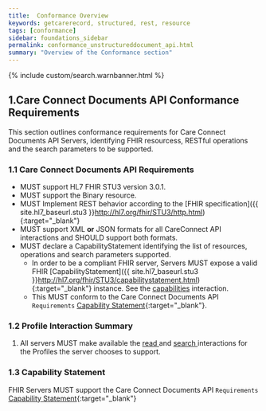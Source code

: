 ```yaml
---
title:  Conformance Overview
keywords: getcarerecord, structured, rest, resource
tags: [conformance]
sidebar: foundations_sidebar
permalink: conformance_unstructureddocument_api.html
summary: "Overview of the Conformance section"
---
```


{% include custom/search.warnbanner.html %}

<!-- include custom/api_overview.svg -->

<!--## 1. Pre-Requisites for FHIR Servers ##-->

## 1.Care Connect Documents API Conformance Requirements ##

This section outlines conformance requirements for Care Connect Documents API Servers<!--and Client applications-->, identifying FHIR resourcess, RESTful operations and the search parameters to be supported. 

<!--
Note: The individual Care Connect Core profiles identify the structural constraints, terminology bindings and invariants, however, implementers must refer to the conformance requirements for details on the RESTful operations, specific profiles and the search parameters applicable to each of the US Core actors.
-->

### 1.1 Care Connect Documents API Requirements ###

- MUST support HL7 FHIR STU3 version 3.0.1.
- MUST support the Binary resource.
- MUST Implement REST behavior according to the [FHIR specification]({{ site.hl7_baseurl.stu3 }}http://hl7.org/fhir/STU3/http.html){:target="_blank"}
- MUST support XML **or** JSON formats for all CareConnect API interactions and SHOULD support both formats.
- MUST declare a CapabilityStatement identifying the list of resources, operations and search parameters supported.
  - In order to be a compliant FHIR server, Servers <!--client systems--> MUST expose a valid FHIR [CapabilityStatement]({{ site.hl7_baseurl.stu3 }}http://hl7.org/fhir/STU3/capabilitystatement.html){:target="_blank"} instance. See the [capabilities](api_foundation_capability.html) interaction.
  - This MUST conform to the Care Connect Documents API `Requirements` [Capability Statement](examples/CareConnect-Documents-ServerRequirements-CapabilityStatement-1v0.1.xml){:target="_blank"}.

<!--  with the See also the Care Connect [Core API CapabilityStatement Requirements](api_foundation_capability.html) profile. -->


<!-- MUST Implement REST behavior according to the [FHIR specification]({{ site.hl7_baseurl.stu3 }}http.html){:target="_blank"} -->
<!-- MUST support at least one additional resource profile from the list of CareConnect Profiles -->
<!-- Resources MUST identify the CareConnect profile supported as part of the [FHIR Base Resource](https://hl7.org/fhir/STU3/resource-definitions.html#Resource.meta){:target="_blank"}-->
<!--
### 1.2 FHIR Conformance ###

SHALL declare a Conformance identifying the list of profiles, operations, search parameter supported.

In order to be a compliant FHIR server, client systems need to expose a valid FHIR [Capability]({{ site.hl7_baseurl.stu3 }}capabilitystatement.html){:target="_blank"} profile. See also [Care Connect API FHIR Capability profile](api_foundation_capability.html).
-->


### 1.2 Profile Interaction Summary ###

1. All servers MUST make available the <a href="http://hl7.org/fhir/STU3/http.html#read">read </a> and <a href="http://hl7.org/fhir/STU3/http.html#search">search </a> interactions for the Profiles the server chooses to support.

<!-- 2. All servers SHOULD make available the <a href="http://hl7.org/fhir/STU3/http.html#vread">vread </a> and <a href="http://hl7.org/fhir/STU3/http.html#history-instance">history-instance </a> interactions for the Profiles the server chooses to support.-->

<!--
Summary of the Care Connect Core API search criteria

Specific server search capabilities are described in detail in each of the resource sections.




<table style="min-width:100%;width:100%">
<tr id="clinical">
	<th style="width:10%;">Resource Profile</th>
    <th style="width:55%;">Supported Searches</th>
    <th style="width:20%;">Supported Includes</th>
    <th style="width:15%;">Supported Modifiers</th>
</tr>
<tr>
    <td><code class="highlighter-rouge"><a href="api_clinical_allergyintolerance.html">AllergyIntolerance </a></code></td>
    <td>patient, patient + code, patient + clinical-status, patient + verification-status</td>
    <td></td>
    <td></td>
</tr>
<tr>
    <td><code class="highlighter-rouge"><a href="api_clinical_condition.html">Condition </a></code></td>
    <td>patient, patient + clinical-status, patient + category</td>
    <td></td>
    <td></td>
</tr>
<tr>
  <td><code class="highlighter-rouge"><a href="api_management_encounter.html">Encounter</a></code></td>
    <td>patient, patient + date, patient + type, patient + type + date</td>
    <td></td>
    <td></td>
</tr>
<tr>
	<td><code class="highlighter-rouge"><a href="api_medication_immunization.html">Immunization</a></code></td>
    <td>patient, patient + vaccination-procedure-code, patient + notgiven, patient + status</td>
    <td></td>
    <td></td>
</tr>
<tr>
    <td><code class="highlighter-rouge"><a href="api_entity_location.html">Location</a></code></td>
    <td>identifier, name, address</td>
    <td></td>
    <td></td>
</tr>
<tr>
    <td><code class="highlighter-rouge"><a href="api_medication_medication.html">Medication </a></code></td>
    <td></td>
    <td></td>
    <td></td>
</tr>
<tr>
  <td><code class="highlighter-rouge"><a href="api_medication_medicationrequest">MedicationRequest</a></code></td>
    <td>patient, patient + status</td>
    <td>MedicationRequest.medication</td>
    <td></td>
</tr>
<tr>
	<td><code class="highlighter-rouge"><a href="api_medication_medicationstatement">MedicationStatement</a></code></td>
    <td>patient, patient + status</td>
    <td>MedicationStatement.medication</td>
    <td></td>
</tr>
<tr>
	<td><code class="highlighter-rouge"><a href="api_diagnostics_observation.html">Observation</a></code></td>
    <td>patient, patient + date, patient + code, patient + date + code</td>
    <td></td>
    <td></td>
</tr>
<tr>
    <td><code class="highlighter-rouge"><a href="api_entity_organization.html">Organization</a></code></td>
    <td>identifier, name, address</td>
    <td></td>
    <td></td>
</tr>
<tr>
    <td><code class="highlighter-rouge"><a href="api_entity_patient.html">Patient </a></code></td>
    <td>identifier, given, family, birthdate, gender, name, name + gender, name + birthdate, family + gender, given + gender</td>
    <td></td>
    <td></td>
</tr>
<tr>
  <td><code class="highlighter-rouge"><a href="api_entity_practitioner.html">Practitioner</a></code></td>
    <td>identifier, name</td>
    <td></td>
    <td></td>
</tr>
<tr>
	<td><code class="highlighter-rouge"><a href="api_entity_practitioner_role.html">PractitionerRole</a></code></td>
    <td>organization, practitioner</td>
    <td></td>
    <td></td>
</tr>
<tr>
	<td><code class="highlighter-rouge"><a href="api_clinical_procedure.html">Procedure</a></code></td>
    <td>patient, patient + date</td>
    <td></td>
    <td></td>
</tr>


</table>
-->

### 1.3 Capability Statement ###

FHIR Servers MUST support the Care Connect Documents API `Requirements` [Capability Statement](examples/CareConnect-Documents-ServerRequirements-CapabilityStatement-1v0.1.xml){:target="_blank"}

<!--[Demographics Batch Service (DBS)](CareConnect-ServerRequirements-CapabilityStatement-1){:target="_blank"}-->

 

<!--
### 1.4 NHS Number ###

Only verified NHS Number MUST be used with CareConnect profiles. This can be achieved using a spine accredited system, a [Demographics Batch Service (DBS)](https://developer.nhs.uk/library/systems/demographic-batch-service-dbs/){:target="_blank"} batch-traced record (CSV), or using a [Spine Mini Services Provider (HL7v3)](https://nhsconnect.github.io/spine-smsp/){:target="_blank"} to verify the NHS Number.
-->



<!-- include custom/contribute.html content="Get in touch with us to improve the Prerequisites." -->


<!--
## 2. Resource API Structure ##
The FHIR Care Connect profile API's described in the Explore section of this implementation guide have been structured consistently in the following way:
- `0.` References
- `1.` Read
- `2.` Search Parameters
- `3.` Example

### 2.1 Resource API Structure Details ###

<table style="min-width:100%;width:100%">
<tr id="clinical">
<th style="width:20%;">General</th>
<th style="width:80%;">Description </th>
</tr>
<tr>
<td>0. References</td>
<td>Links to other parts of the implementation guide which might help with context and understanding the API's described</td>
</tr>
<tr>
<td>1. Read</td>
<td>A description of how to get the API</td>
</tr>
<tr>
<td>2. Search Parameters</td>
<td>List of search parameters for the profile being described, including any tips for searching. This section shows examples of how to search using the provided search parameters</td>
</tr>
<tr>
<td>3. Example</td>
<td>Description of of the Request & Response headers, example of how to search on a server and the expected response body as an example</td>
</tr>
</table>

## 3. Resource API's ##
This section looks at the Care Connect profile API's covered within this implementation guide.


<table style="min-width:100%;width:100%">
<tr id="clinical">
<th style="width:33%;">Clinical</th>
<th style="width:33%;">&nbsp;</th>
<th style="width:33%;">&nbsp;</th>
</tr>
<tr id="clinicald">
<th>Summary</th>
<th>Diagnostics</th>
<th>Medications</th>
</tr>
<tr>
<td><a href="api_clinical_allergyintolerance.html">AllergyIntolerance</a></td>
<td><a href="api_diagnostics_observation.html">Observation</a></td>
<td><a href="api_medication_medication.html">Medication</a></td>
</tr>
<tr>
<td><a href="api_clinical_condition.html">Condition</a> (Problem)</td>
<td>&nbsp;</td>
<td><a href="api_medication_medicationorder.html">MedicationOrder</a></td>
</tr>
<tr>
<td><a href="api_clinical_procedure.html">Procedure</a></td>
<td>&nbsp;</td>
<td><a href="api_medication_medicationstatement.html">MedicationStatement</a></td>
</tr>
<tr>
<td>&nbsp;</td>
<td>&nbsp;</td>
<td><a href="api_medication_immunization.html">Immunization</a></td>
</tr>
</table>

<table style="min-width:100%;width:100%">
<tr id="base">
<th style="width:33%;">Base</th>
<th style="width:33%;">&nbsp;</th>
<th style="width:33%;">&nbsp;</th>
</tr>
<tr id="based">
<th>Individuals</th>
<th>Entities</th>
<th>Management</th>
</tr>
<tr>
<td><a href="api_entity_patient.html">Patient</a></td>
<td><a href="api_entity_organisation.html">Organization</a></td>
<td><a href="api_management_encounter.html">Encounter</a></td><td></td>
</tr>
<tr>
<td><a href="api_entity_practitioner.html">Practitioner</a></td>
<td><a href="api_entity_location.html">Location</a></td>
<td>&nbsp;</td>
</tr>
<tr>
<td><a href="api_entity_practitioner_role.html">PractitionerRole</a></td>
<td>&nbsp;</td>
<td>&nbsp;</td>
</tr>
</table>


<table style="min-width:100%;width:100%">
<tr id="conformance">
<th style="width:33%;">Foundation</th>
<th style="width:33%;"></th>
<th style="width:33%;"></th>
</tr>
<tr id="conformanced">
<th>Capability</th>
<th></th>
<th>&nbsp;</th>
</tr>
<tr>
<td><a href="api_foundation_capability.html">Capability Statement</a></td>
<td></td>
<td>&nbsp;</td>
</tr>
<tr>
<td></td>
<td></td>
<td>&nbsp;</td>
</tr>
</table>
-->